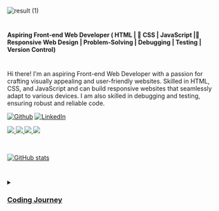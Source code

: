 ![result (1)](https://github.com/Tyreece-Leishman/Tyreece-Leishman/assets/116001061/3c984e93-723e-497b-9e3d-47e60ab29a5e)

#

**Aspiring Front-end Web Developer (  HTML | 🎨 CSS |  JavaScript |📱 Responsive Web Design |  Problem-Solving | Debugging |  Testing | Version Control)**

#

Hi there! I'm an aspiring Front-end Web Developer with a passion for crafting visually appealing and user-friendly websites. Skilled in HTML, CSS, and JavaScript  and can build responsive websites that seamlessly adapt to various devices. I am also skilled in debugging and testing, ensuring robust and reliable code.

<p><a href="https://github.com/Tyreece-Leishman" target="_blank"><img alt="Github" src="https://img.shields.io/badge/GitHub-%2312100E.svg?&style=for-the-badge&logo=Github&logoColor=white" /></a></a> <a href="https://www.linkedin.com/in/tyreece-leishman/" target="_blank"><img alt="LinkedIn" src="https://img.shields.io/badge/linkedin-%230077B5.svg?&style=for-the-badge&logo=linkedin&logoColor=white"/>
</p>
<p>
 <img src="https://img.shields.io/badge/HTML5-E34F26?style=for-the-badge&logo=html5&logoColor=white">
  <img src="https://img.shields.io/badge/CSS3-1572B6?style=for-the-badge&logo=css3&logoColor=white">
  <img src="https://img.shields.io/badge/JavaScript-323330?style=for-the-badge&logo=javascript&logoColor=F7DF1E">
  <img src="https://img.shields.io/badge/GIT-E44C30?style=for-the-badge&logo=git&logoColor=white">
</p>
<br/>


![GitHub stats](https://github-readme-stats.vercel.app/api?username=Tyreece-Leishman&show_icons=true&theme=transparent)


#

<details>
 <summary><h3>Coding Journey</h3></summary>

My coding journey has been interesting, it started with the building blocks of the web HTML through I learnt with freecodecamp. I remember crafting my first cat photo app, as I began understanding the structuring of content. Next, I explored some CSS by crafting a coffee menu, honing my skills in styling and design. As I learnt more and more I developed a solid grasp of HTML and CSS and worked on various projects which can be found in my repositories. lastly I experimented with JavaScript by adding functionality to my projects. 

